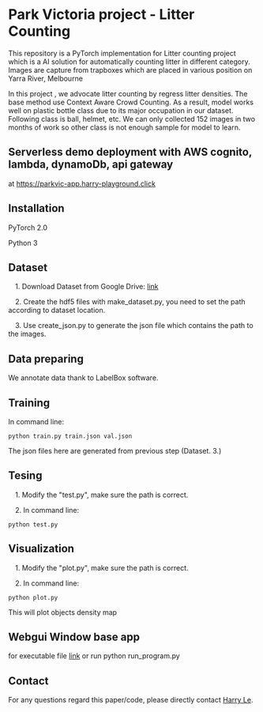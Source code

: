 # Park Victoria project - Litter Counting

This repository is a PyTorch implementation for Litter counting project which is a AI solution for automatically counting litter in different category. Images are capture from trapboxes which are placed in various position on Yarra River, Melbourne

In this project , we advocate litter counting by regress litter densities. The base method use Context Aware Crowd Counting.
As a result, model works well on plastic bottle class due to its major occupation in our dataset. Following class is ball, helmet, etc.
We can only collected 152 images in two months of work so other class is not enough sample for model to learn.

## Serverless demo deployment with AWS cognito, lambda, dynamoDb, api gateway

at https://parkvic-app.harry-playground.click

## Installation
PyTorch 2.0

Python 3

## Dataset

&emsp;1. Download Dataset from
Google Drive: [link](https://drive.google.com/file/d/1Va48_Vphym9g8fLzeywseXhlX7VmxRWU/view?usp=sharing) 

&emsp;2. Create the hdf5 files with make_dataset.py, you need to set the path according to dataset location.

&emsp;3. Use create_json.py to generate the json file which contains the path to the images.

## Data preparing
We annotate data thank to LabelBox software.


## Training
In command line:

```
python train.py train.json val.json

``` 

The json files here are generated from previous step (Dataset. 3.)

## Tesing
&emsp;1. Modify the "test.py", make sure the path is correct.

&emsp;2. In command line:

```
python test.py

``` 

## Visualization
&emsp;1. Modify the "plot.py", make sure the path is correct.

&emsp;2. In command line:

```
python plot.py

``` 
This will plot objects density map


## Webgui Window base app

for executable file [link](https://drive.google.com/file/d/1HUmi61hAxW5O6A82jRgBkUXqjrKdtDQC/view?usp=drive_link)
or run
python run_program.py





## Contact

For any questions regard this paper/code, please directly contact [Harry Le](mailto:dzung.leanh218@gmail.com).

